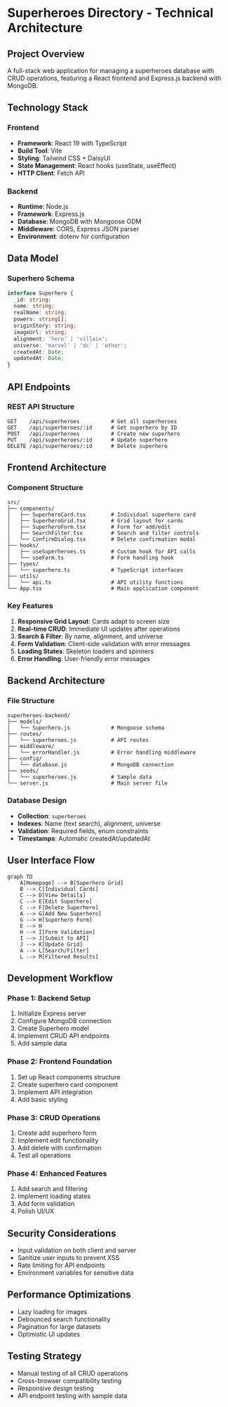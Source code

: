 # Superheroes Directory - Technical Architecture

## Project Overview
A full-stack web application for managing a superheroes database with CRUD operations, featuring a React frontend and Express.js backend with MongoDB.

## Technology Stack

### Frontend
- **Framework**: React 19 with TypeScript
- **Build Tool**: Vite
- **Styling**: Tailwind CSS + DaisyUI
- **State Management**: React hooks (useState, useEffect)
- **HTTP Client**: Fetch API

### Backend
- **Runtime**: Node.js
- **Framework**: Express.js
- **Database**: MongoDB with Mongoose ODM
- **Middleware**: CORS, Express JSON parser
- **Environment**: dotenv for configuration

## Data Model

### Superhero Schema
```typescript
interface Superhero {
  _id: string;
  name: string;
  realName: string;
  powers: string[];
  originStory: string;
  imageUrl: string;
  alignment: 'hero' | 'villain';
  universe: 'marvel' | 'dc' | 'other';
  createdAt: Date;
  updatedAt: Date;
}
```

## API Endpoints

### REST API Structure
```
GET    /api/superheroes          # Get all superheroes
GET    /api/superheroes/:id      # Get superhero by ID
POST   /api/superheroes          # Create new superhero
PUT    /api/superheroes/:id      # Update superhero
DELETE /api/superheroes/:id      # Delete superhero
```

## Frontend Architecture

### Component Structure
```
src/
├── components/
│   ├── SuperheroCard.tsx        # Individual superhero card
│   ├── SuperheroGrid.tsx        # Grid layout for cards
│   ├── SuperheroForm.tsx        # Form for add/edit
│   ├── SearchFilter.tsx         # Search and filter controls
│   └── ConfirmDialog.tsx        # Delete confirmation modal
├── hooks/
│   ├── useSuperheroes.ts        # Custom hook for API calls
│   └── useForm.ts               # Form handling hook
├── types/
│   └── superhero.ts             # TypeScript interfaces
├── utils/
│   └── api.ts                   # API utility functions
└── App.tsx                      # Main application component
```

### Key Features
1. **Responsive Grid Layout**: Cards adapt to screen size
2. **Real-time CRUD**: Immediate UI updates after operations
3. **Search & Filter**: By name, alignment, and universe
4. **Form Validation**: Client-side validation with error messages
5. **Loading States**: Skeleton loaders and spinners
6. **Error Handling**: User-friendly error messages

## Backend Architecture

### File Structure
```
superheroes-backend/
├── models/
│   └── Superhero.js             # Mongoose schema
├── routes/
│   └── superheroes.js           # API routes
├── middleware/
│   └── errorHandler.js          # Error handling middleware
├── config/
│   └── database.js              # MongoDB connection
├── seeds/
│   └── superheroes.js           # Sample data
└── server.js                    # Main server file
```

### Database Design
- **Collection**: `superheroes`
- **Indexes**: Name (text search), alignment, universe
- **Validation**: Required fields, enum constraints
- **Timestamps**: Automatic createdAt/updatedAt

## User Interface Flow

```mermaid
graph TD
    A[Homepage] --> B[Superhero Grid]
    B --> C[Individual Cards]
    C --> D[View Details]
    C --> E[Edit Superhero]
    C --> F[Delete Superhero]
    A --> G[Add New Superhero]
    G --> H[Superhero Form]
    E --> H
    H --> I[Form Validation]
    I --> J[Submit to API]
    J --> K[Update Grid]
    A --> L[Search/Filter]
    L --> M[Filtered Results]
```

## Development Workflow

### Phase 1: Backend Setup
1. Initialize Express server
2. Configure MongoDB connection
3. Create Superhero model
4. Implement CRUD API endpoints
5. Add sample data

### Phase 2: Frontend Foundation
1. Set up React components structure
2. Create superhero card component
3. Implement API integration
4. Add basic styling

### Phase 3: CRUD Operations
1. Create add superhero form
2. Implement edit functionality
3. Add delete with confirmation
4. Test all operations

### Phase 4: Enhanced Features
1. Add search and filtering
2. Implement loading states
3. Add form validation
4. Polish UI/UX

## Security Considerations
- Input validation on both client and server
- Sanitize user inputs to prevent XSS
- Rate limiting for API endpoints
- Environment variables for sensitive data

## Performance Optimizations
- Lazy loading for images
- Debounced search functionality
- Pagination for large datasets
- Optimistic UI updates

## Testing Strategy
- Manual testing of all CRUD operations
- Cross-browser compatibility testing
- Responsive design testing
- API endpoint testing with sample data